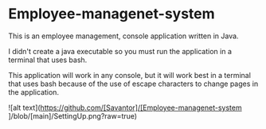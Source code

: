 # Employee-managenet-system
This is an employee management, console application written in Java.

I didn't create a java executable so you must run the application in a terminal that uses bash.

This application will work in any console, but it will work best in a terminal that uses bash because of the use of escape characters to change pages in the application.

![alt text](https://github.com/[Savantor]/[Employee-managenet-system
]/blob/[main]/SettingUp.png?raw=true)
